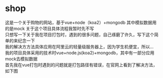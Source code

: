 # shop
这是一个关于购物的网站，基于vue+node（koa2）+mongodb 其中模拟数据用的是mock
关于这个项目具体流程我暂时先不写  
只想写一下关于我在项目打包时，遇到的很多问题，自己琢磨了许久，写下这个简单的来纪念一下  
我的解决方方法具体应用在阿里云的轻量级服务器上，因为学生机便宜，所以...  
我的项目具体采用的技术时vue+node.js(koa2)+mongodb，其中有一部分应用mock去模拟数据  
首先我在vue打包时遇到的问题就是打包路径有错误，在官网上看到了解决方法，如下图  

